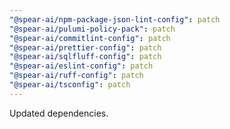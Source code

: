 ```yaml
---
"@spear-ai/npm-package-json-lint-config": patch
"@spear-ai/pulumi-policy-pack": patch
"@spear-ai/commitlint-config": patch
"@spear-ai/prettier-config": patch
"@spear-ai/sqlfluff-config": patch
"@spear-ai/eslint-config": patch
"@spear-ai/ruff-config": patch
"@spear-ai/tsconfig": patch
---
```


Updated dependencies.
